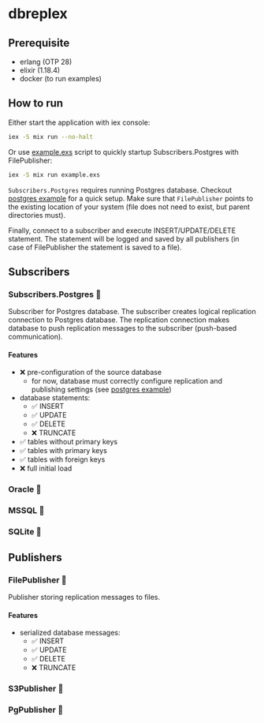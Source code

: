 # dbreplex

## Prerequisite
 * erlang (OTP 28)
 * elixir (1.18.4)
 * docker (to run examples)

## How to run
Either start the application with iex console:
```bash
iex -S mix run --no-halt
```

Or use [example.exs](./example.exs) script to quickly startup Subscribers.Postgres with FilePublisher:
```bash
iex -S mix run example.exs
```

`Subscribers.Postgres` requires running Postgres database. Checkout [postgres example](./apps/pg_subscriber/example/) for a quick setup.
Make sure that `FilePublisher` points to the existing location of your system (file does not need to exist, but parent
directories must).

Finally, connect to a subscriber and execute INSERT/UPDATE/DELETE statement. The statement will be logged and saved by all
publishers (in case of
FilePublisher the statement is saved to a file).

## Subscribers

### Subscribers.Postgres :rocket:
Subscriber for Postgres database. The subscriber creates logical replication connection to Postgres database. The replication
connection makes database to push replication messages to the subscriber (push-based communication).

#### Features
 * :x: pre-configuration of the source database
    * for now, database must correctly configure replication and publishing settings 
      (see [postgres example](./apps/pg_subscriber/example/init.sql))
 * database statements:
    * :white_check_mark: INSERT
    * :white_check_mark: UPDATE
    * :white_check_mark: DELETE
    * :x: TRUNCATE
 * :white_check_mark: tables without primary keys
 * :white_check_mark: tables with primary keys
 * :white_check_mark: tables with foreign keys
 * :x: full initial load

### Oracle :pushpin:

### MSSQL :pushpin:

### SQLite :pushpin:

## Publishers

### FilePublisher :rocket:
Publisher storing replication messages to files.

#### Features
 * serialized database messages:
    * :white_check_mark: INSERT
    * :white_check_mark: UPDATE
    * :white_check_mark: DELETE
    * :x: TRUNCATE

### S3Publisher :pushpin:

### PgPublisher :pushpin:
